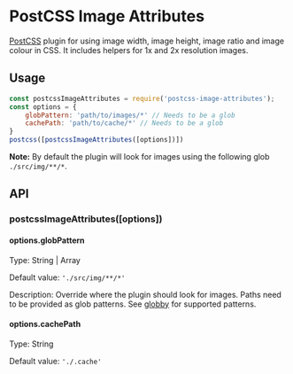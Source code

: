 # PostCSS Image Attributes

[PostCSS](https://github.com/postcss/postcss) plugin for using image width, image height, image ratio and image colour in CSS. It includes helpers for 1x and 2x resolution images.

## Usage

```.js
const postcssImageAttributes = require('postcss-image-attributes');
const options = {
	globPattern: 'path/to/images/*' // Needs to be a glob
	cachePath: 'path/to/cache/*' // Needs to be a glob
}
postcss([postcssImageAttributes([options])])
```

**Note:** By default the plugin will look for images using the following glob `./src/img/**/*`.

## API

### postcssImageAttributes([options])

#### options.globPattern

Type: String | Array

Default value: `'./src/img/**/*'`

Description: Override where the plugin should look for images. Paths need to be provided as glob patterns. See [globby](https://github.com/sindresorhus/globby) for supported patterns.

#### options.cachePath

Type: String

Default value: `'./.cache'`

